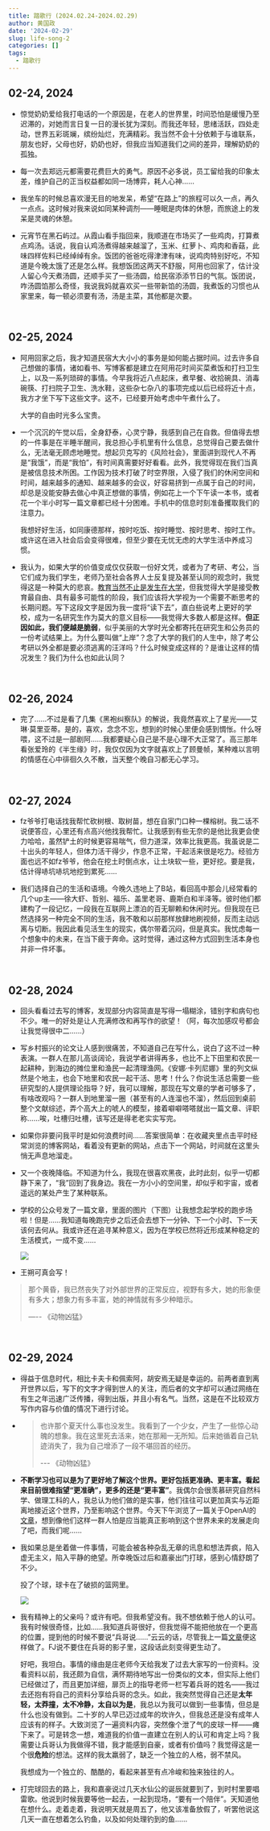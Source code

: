 ```yaml
---
title: 踏歌行 (2024.02.24-2024.02.29)
author: 黄国政
date: '2024-02-29'
slug: life-song-2
categories: []
tags:
  - 踏歌行
---
```


<!--more-->

<style>

#single {
  max-width: 580px;
}

</style>

## 02-24, 2024

- 惊觉奶奶爱给我打电话的一个原因是，在老人的世界里，时间恐怕是缓慢乃至迟滞的，对她而言日复一日的漫长犹为深刻。而我还年轻，思绪活跃，四处走动，世界五彩斑斓，缤纷灿烂，充满精彩。我当然不会十分依赖于与谁联系，朋友也好，父母也好，奶奶也好，但我应当知道我们之间的差异，理解奶奶的孤独。

- 每一次去郑远元都需要花费巨大的勇气。原因不必多说，员工留给我的印象太差，维护自己的正当权益都如同一场博弈，耗人心神……

- 我坐车的时候总喜欢漫无目的地发呆，希望“在路上”的旅程可以久一点，再久一点点。这时候对我来说如同某种调剂——睡眠是肉体的休憩，而旅途上的发呆是灵魂的休憩。

- 元宵节在黑石屿过。从霞山看手指回来，我顺道在市场买了一些鸡肉，打算煮点鸡汤。话说，我自认鸡汤煮得越来越溜了，玉米、红萝卜、鸡肉和香菇，此味四样佐料已经绰绰有余。饭团的爸爸吃得津津有味，说鸡肉特别好吃，不知道是今晚太饿了还是怎么样。我想饭团这两天不舒服，阿用也回家了，估计没人留心今天煮汤圆，还顺手买了一些汤圆，给民宿添添节日的气氛。饭团说，咋汤圆馅那么奇怪，我说我妈就喜欢买一些带新馅的汤圆，我煮饭的习惯也从家里来，每一顿必须要有汤，汤是主菜，其他都是次要。

<br>

## 02-25, 2024

- 阿用回家之后，我才知道民宿大大小小的事务是如何能占据时间。过去许多自己想做的事情，诸如看书、写博客都是建立在阿用花时间买菜煮饭和打扫卫生上，以及一系列琐碎的事情。今早我将近八点起床，煮早餐、收拾碗具、消毒碗筷、打扫院子卫生、洗水鞋，这些杂七杂八的事项完成以后已经将近十点，我方才坐下写下这些文字。这不，已经要开始考虑中午煮什么了。

  大学的自由时光多么宝贵。

- 一个沉沉的午觉以后，全身舒泰，心灵宁静，我感到自己在自救。但值得去想的一件事是在半睡半醒间，我总担心手机里有什么信息，总觉得自己要去做什么，无法毫无顾虑地睡觉。想起贝克写的《风险社会》，里面讲到现代人不再是“我饿”，而是“我怕”，有时间真需要好好看看。此外，我觉得现在我们当真是被信息技术所困。工作因为技术打破了时空界限，入侵了我们的休闲空间和时间，越来越多的通知、越来越多的会议，好容易挤到一点属于自己的时间，却总是没能安静去做心中真正想做的事情，例如花上一个下午读一本书，或者花一个半小时写一篇文章都已经十分困难。手机中的信息时刻准备攫取我们的注意力。
    
    我想好好生活，如同康德那样，按时吃饭、按时睡觉、按时思考、按时工作。或许这在进入社会后会变得很难，但至少要在无忧无虑的大学生活中养成习惯。
    
- 我认为，如果大学的价值变成仅仅获取一份好文凭，或者为了考研、考公，当它们成为我们学生，老师乃至社会各界人士反复提及甚至认同的观念时，我觉得这是一种莫大的悲哀。[教育当然不止是发生在大学](https://guozheng.rbind.io/posts/2023/08/real-education/)，但我觉得大学是接受教育最自由、具有最多可能性的阶段，我们应该将大学视为一个需要不断思考的长期问题。写下这段文字是因为我一度将“读下去”，直白些说考上更好的学校，成为一名研究生作为莫大的意义目标——我觉得大多数人都是这样。**但正因如此，我们便越是脆弱**，似乎美丽的大学时光全都寄托在研究生和公务员的一份考试结果上。为什么要叫做“上岸”？念了大学的我们的人生中，除了考公考研以外全都是要必须逃离的汪洋吗？什么时候变成这样的？是谁让这样的情况发生？我们为什么也如此认同？

<br>

## 02-26, 2024

- 完了……不过是看了几集《黑袍纠察队》的解说，我竟然喜欢上了星光——艾琳·莫里亚蒂。是的，喜欢，念念不忘，想到的时候心里便会感到惆怅。什么呀喂，这不过是一部剧阿……我都要疑心自己是不是心理不大正常了。高三那年看张爱玲的《半生缘》时，我仅仅因为文字就喜欢上了顾曼帧，某种难以言明的情感在心中徘徊久久不散，当天整个晚自习都无心学习。

<br>

## 02-27, 2024

- fz爷爷打电话找我帮忙砍树根、取树苗，想在自家门口种一棵榕树。我二话不说便答应，心里还有点高兴他找我帮忙。让我感到有些无奈的是他比我更会使力哈哈，虽然铲土的时候更容易喘气，但力道深，效率比我更高。我虽说是二十出头的年轻人，但体力活干得少，作息不正常，干起活来很是吃力。经验方面也远不如fz爷爷，他会在挖土时倒点水，让土块软一些，更好挖。要是我，估计得哧坑哧坑地挖到累死……

- 我们选择自己的生活和语境。今晚久违地上了B站，看回高中那会儿经常看的几个up主——徐大虾、哲别、福乐、盖里老哥、鹿斯白和半泽等。彼时他们都建构了一段记忆，一段我在互联网上漂泊的百无聊赖和休闲时光。但我现在已然选择另一种完全不同的生活，我不敢和以前那样放肆地刷视频，反而主动远离与切断。我因此看见活生生的现实，偶尔带着沉闷，但是真实。我忧虑每一个想象中的未来，在当下疲于奔命。这时觉得，通过这种方式回到生活本身也并非一件坏事。

<br>

## 02-28, 2024

- 回头看看过去写的博客，发现部分内容简直是写得一塌糊涂，错别字和病句也不少。唯一的好处是让人充满修改和再写作的欲望！（阿，每次加感叹号都会让我觉得很中二……）

- 写乡村振兴的论文让人感到很痛苦，不知道自己在写什么，说白了这不过一种表演。一群人在那儿高谈阔论，我说学者讲得再多，也比不上下田里和农民一起耕种，到海边的摊位里和渔民一起清理渔网。《安娜·卡列尼娜》里的列文纵然是个地主，也会下地里和农民一起干活、思考！什么？你说生活总需要一些研究型的人提供理论指导？好，我可以理解，那现在写文章的学者可够多了，有啥改观吗？一群人到地里溜一圈（甚至有的人连溜也不溜），然后回到桌前整个文献综述，弄个高大上的唬人的模型，接着噼噼嗒嗒就出一篇文章、评职称……唉，吐槽归吐槽，该写还是得老老实实写完。

- 如果你非要问我平时是如何浪费时间……答案很简单：在收藏夹里点击平时经常浏览的博客网站，看着没有更新的网站，点击下一个网站，时间就在这里头悄无声息地溜走。

- 又一个夜晚降临。不知道为什么，我现在很喜欢黑夜，此时此刻，似乎一切都静下来了，“我”回到了我身边。我在一方小小的空间里，却似乎和宇宙，或者遥远的某处产生了某种联系。

- 学校的公众号发了一篇文章，里面的图片（下图）让我想念起学校的跑步场啦！但是……我知道每晚跑完步之后还会去想下一分钟、下一个小时、下一天该何去何从。我或许还在追寻某种意义，因为在学校已然将近形成某种稳定的生活模式，一成不变……

  ![](/images/posts/2024/02/02-28-running.jpg)

- 王朔可真会写！
    
    
> 那个黄昏，我已然丧失了对外部世界的正常反应，视野有多大，她的形象便有多大；想象力有多丰富，她的神情就有多少种暗示。
>
>  —-- 《动物凶猛》

<br>

## 02-29, 2024

- 得益于信息时代，相比卡夫卡和佩索阿，胡安焉无疑是幸运的。前两者直到离开世界以后，写下的文字才得到世人的关注，而后者的文字却可以通过网络在有生之年迅速广泛传播，得到出版，并且小有名气。当然，这是在不比较双方写作内容与价值的情况下进行讨论。

- > 也许那个夏天什么事也没发生。我看到了一个少女，产生了一些惊心动魄的想象。我在这里死去活来，她在那厢一无所知。后来她循着自己轨迹消失了，我为自己增添了一段不堪回首的经历。
  >
  > --- 《动物凶猛》
  
- **不断学习也可以是为了更好地了解这个世界。更好包括更准确、更丰富。看起来目前很难指望“更准确”，更多的还是“更丰富”**。我偶尔会很羡慕研究自然科学、做理工科的人，我总认为他们做的是实事，他们往往可以更加真实与近距离地接近这个世界，乃至影响这个世界。今天下午浏览了一篇关于OpenAI的[文章](https://mp.weixin.qq.com/s/peFof5N-c438Zj33RMIS2Q)，想到像他们这样一群人怕是应当能真正影响到这个世界未来的发展走向了吧，而我们呢……

- 我如果总是坐着做一件事情，可能会被各种杂乱无章的讯息和想法弄疯，陷入虚无主义，陷入平静的绝望。所幸晚饭过后和嘉豪出门打球，感到心情舒朗了不少。
  
  投了个球，球卡在了破损的篮网里。
  
  ![](/images/posts/2024/02/02-29-lanwang.jpg)
  
- 我有精神上的父亲吗？或许有吧。但我希望没有。我不想依赖于他人的认可。我有时候很奇怪，比如……我知道兵哥很好，但我觉得不能把他放在一个更高的位置，提到他的时候不要说“兵哥说……”云云的话，尽管我上一篇[文章](https://guozheng.rbind.io/posts/2024/02/why-like-life/)便这样做了。FJ说不要住在兵哥的影子里，这段话此刻变得更生动了。

  好吧，我坦白。事情的缘由是庄老师今天给我发了过去大家写的一份资料。没看资料以前，我还颇为自信，满怀期待地写出一份类似的文本，但实际上他们已经做过了，而且更加详细，扉页上的指导老师一栏写着兵哥的姓名——我过去还抱有将自己的资料分享给兵哥的念头。如此，我突然觉得自己还是**太年轻，太莽撞，太不冷静，太自以为是**，我总以为我可以做到一些事情，但总是什么也没有做到。二十岁的人早已迈过成年的坎许久，但我总还是没有成年人应该有的样子。大致浏览了一遍资料内容，突然像个泄了气的皮球一样——瘫下来了。可是转念一想，难道我的价值一直建立在别人的认可和肯定上吗？我需要让兵哥认为我做得不错，我才能感到自豪，或者有价值吗？我觉得这是一个很**危险**的想法。这样的我太羸弱了，缺乏一个独立的人格，弱不禁风。
  
  我想成为一个独立的、酷酷的，看起来甚至有点冷峻和独来独往的人。
  
- 打完球回去的路上，我和嘉豪说过几天水仙公的诞辰就要到了，到时村里要唱雷歌。他说到时候我要等他一起去，一起到现场，“要有一个陪伴”。天知道他在想什么。走着走着，我说明天就是周五了，他又该准备放假了，听罢他说这几天一直在想着怎么钓鱼，以及如何处理钓到的鱼……